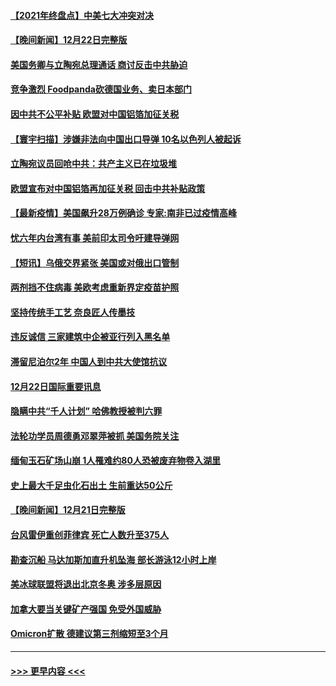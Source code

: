 #### [【2021年终盘点】中美七大冲突对决](../pages/prog202/a103301190.md?t=12231301) 
#### [【晚间新闻】12月22日完整版](../pages/prog202/a103301155.md?t=12231301) 
#### [美国务卿与立陶宛总理通话 商讨反击中共胁迫](../pages/prog202/a103301121.md?t=12231301) 
#### [竞争激烈 Foodpanda砍德国业务、卖日本部门](../pages/prog202/a103301144.md?t=12231301) 
#### [因中共不公平补贴 欧盟对中国铝箔加征关税](../pages/prog202/a103300981.md?t=12231301) 
#### [【寰宇扫描】涉嫌非法向中国出口导弹 10名以色列人被起诉](../pages/prog202/a103300925.md?t=12231301) 
#### [立陶宛议员回呛中共：共产主义已在垃圾堆](../pages/prog202/a103300883.md?t=12231301) 
#### [欧盟宣布对中国铝箔再加征关税 回击中共补贴政策](../pages/prog202/a103300751.md?t=12231301) 
#### [【最新疫情】美国飙升28万例确诊 专家:南非已过疫情高峰](../pages/prog202/a103300703.md?t=12231301) 
#### [忧六年内台湾有事 美前印太司令吁建导弹网](../pages/prog202/a103300678.md?t=12231301) 
#### [【短讯】乌俄交界紧张 美国或对俄出口管制](../pages/prog202/a103300676.md?t=12231301) 
#### [两剂挡不住病毒 美欧考虑重新界定疫苗护照](../pages/prog202/a103300668.md?t=12231301) 
#### [坚持传统手工艺 奈良匠人传墨技](../pages/prog202/a103300606.md?t=12231301) 
#### [违反诚信 三家建筑中企被亚行列入黑名单](../pages/prog202/a103300524.md?t=12231301) 
#### [滞留尼泊尔2年 中国人到中共大使馆抗议](../pages/prog202/a103300516.md?t=12231301) 
#### [12月22日国际重要讯息](../pages/prog202/a103300483.md?t=12231301) 
#### [隐瞒中共“千人计划” 哈佛教授被判六罪](../pages/prog202/a103300434.md?t=12231301) 
#### [法轮功学员周德勇邓翠萍被抓 美国务院关注](../pages/prog202/a103300371.md?t=12231301) 
#### [缅甸玉石矿场山崩 1人罹难约80人恐被废弃物卷入湖里](../pages/prog202/a103300326.md?t=12231301) 
#### [史上最大千足虫化石出土 生前重达50公斤](../pages/prog202/a103300307.md?t=12231301) 
#### [【晚间新闻】12月21日完整版](../pages/prog202/a103300164.md?t=12231301) 
#### [台风雷伊重创菲律宾 死亡人数升至375人](../pages/prog202/a103300029.md?t=12231301) 
#### [勘查沉船 马达加斯加直升机坠海 部长游泳12小时上岸](../pages/prog202/a103300251.md?t=12231301) 
#### [美冰球联盟将退出北京冬奥 涉多层原因](../pages/prog202/a103300234.md?t=12231301) 
#### [加拿大要当关键矿产强国 免受外国威胁](../pages/prog202/a103299986.md?t=12231301) 
#### [Omicron扩散 德建议第三剂缩短至3个月](../pages/prog202/a103300225.md?t=12231301) 

----
#### [ >>> 更早内容 <<< ](../indexes/prog202-earlier.md)
